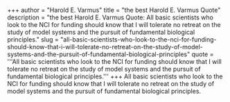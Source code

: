 +++
author = "Harold E. Varmus"
title = "the best Harold E. Varmus Quote"
description = "the best Harold E. Varmus Quote: All basic scientists who look to the NCI for funding should know that I will tolerate no retreat on the study of model systems and the pursuit of fundamental biological principles."
slug = "all-basic-scientists-who-look-to-the-nci-for-funding-should-know-that-i-will-tolerate-no-retreat-on-the-study-of-model-systems-and-the-pursuit-of-fundamental-biological-principles"
quote = '''All basic scientists who look to the NCI for funding should know that I will tolerate no retreat on the study of model systems and the pursuit of fundamental biological principles.'''
+++
All basic scientists who look to the NCI for funding should know that I will tolerate no retreat on the study of model systems and the pursuit of fundamental biological principles.
